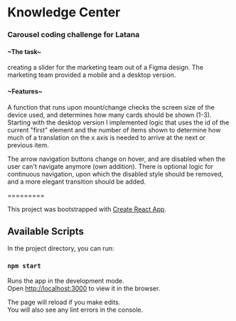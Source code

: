 # Knowledge Center
### Carousel coding challenge for Latana

#### ~The task~
creating a slider for the marketing team out of a Figma design.
The marketing team provided a mobile and a desktop version.

#### ~Features~
A function that runs upon mount/change checks the screen size of the device used, and determines how many cards
should be shown (1-3). 
Starting with the desktop version I implemented logic that uses the id of the current "first" element 
and the number of items shown to determine how much of a translation on the x axis is needed to arrive at the next
or previous item.

The arrow navigation buttons change on hover, and are disabled when the user can't navigate anymore (own addition).
There is optional logic for continuous navigation, upon which the disabled style should be removed, and a more elegant 
transition should be added.

 
=========


This project was bootstrapped with [Create React App](https://github.com/facebook/create-react-app).

## Available Scripts

In the project directory, you can run:

### `npm start`

Runs the app in the development mode.\
Open [http://localhost:3000](http://localhost:3000) to view it in the browser.

The page will reload if you make edits.\
You will also see any lint errors in the console.
